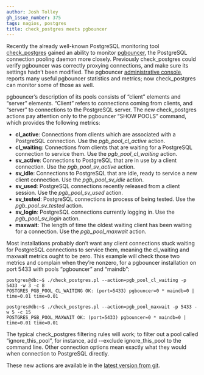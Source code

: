 ```yaml
---
author: Josh Tolley
gh_issue_number: 375
tags: nagios, postgres
title: check_postgres meets pgbouncer
---
```




Recently the already well-known PostgreSQL monitoring tool [check_postgres](https://bucardo.org/wiki/Check_postgres) gained an ability to monitor [pgbouncer](http://pgfoundry.org/projects/pgbouncer/), the PostgreSQL connection pooling daemon more closely. Previously check_postgres could verify pgbouncer was correctly proxying connections, and make sure its settings hadn’t been modified. The pgbouncer [administrative console](https://pgbouncer.github.io/usage.html), reports many useful pgbouncer statistics and metrics; now check_postgres can monitor some of those as well.

pgbouncer’s description of its pools consists of “client” elements and “server” elements. “Client” refers to connections coming from clients, and “server” to connections to the PostgreSQL server. The new check_postgres actions pay attention only to the pgbouncer “SHOW POOLS” command, which provides the following metrics:

- **cl_active**: Connections from clients which are associated with a PostgreSQL connection. Use the *pgb_pool_cl_active* action.
- **cl_waiting**: Connections from clients that are waiting for a PostgreSQL connection to service them. Use the *pgb_pool_cl_waiting* action.
- **sv_active**: Connections to PostgreSQL that are in use by a client connection. Use the *pgb_pool_sv_active* action.
- **sv_idle**: Connections to PostgreSQL that are idle, ready to service a new client connection. Use the *pgb_pool_sv_idle* action.
- **sv_used**: PostgreSQL connections recently released from a client session. Use the *pgb_pool_sv_used* action.
- **sv_tested**: PostgreSQL connections in process of being tested. Use the *pgb_pool_sv_tested* action.
- **sv_login**: PostgreSQL connections currently logging in. Use the *pgb_pool_sv_login* action.
- **maxwait**: The length of time the oldest waiting client has been waiting for a connection. Use the *pgb_pool_maxwait* action.

Most installations probably don’t want any client connections stuck waiting for PostgreSQL connections to service them, meaning the cl_waiting and maxwait metrics ought to be zero. This example will check those two metrics and complain when they’re nonzero, for a pgbouncer installation on port 5433 with pools “pgbouncer” and “maindb”:

```nohighlight
postgres@db:~$ ./check_postgres.pl --action=pgb_pool_cl_waiting -p 5433 -w 3 -c 8
POSTGRES_PGB_POOL_CL_WAITING OK: (port=5433) pgbouncer=0 * maindb=0 | time=0.01 time=0.01

postgres@db:~$ ./check_postgres.pl --action=pgb_pool_maxwait -p 5433 -w 5 -c 15 
POSTGRES_PGB_POOL_MAXWAIT OK: (port=5433) pgbouncer=0 * maindb=0 | time=0.01 time=0.01
```

The typical check_postgres filtering rules will work; to filter out a pool called “ignore_this_pool”, for instance, add --exclude ignore_this_pool to the command line. Other connection options mean exactly what they would when connection to PostgreSQL directly.

These new actions are available in the [latest version from git](https://github.com/bucardo/check_postgres/blob/master/check_postgres.pl).


